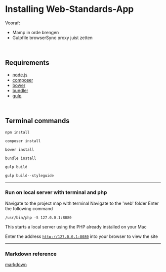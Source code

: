 Installing Web-Standards-App
===

Vooraf:
- Mamp in orde brengen
- Gulpfile browserSync proxy juist zetten
<br />

Requirements
---

* [node.js]
* [composer]
* [bower]
* [bundler]
* [gulp]
<br />

Terminal commands
---

    npm install

    composer install

    bower install

    bundle install

    gulp build

    gulp build--styleguide

---

### Run on local server with terminal and php
Navigate to the project map with terminal
Navigate to the 'web' folder
Enter the following command

    /usr/bin/php -S 127.0.0.1:8080

This starts a local server using the PHP already installed on your Mac

Enter the address <code>http://127.0.0.1:8080</code> into your browser to view the site

---

### Markdown reference
[markdown]
<br />



[node.js]: <http://nodejs.org>
[composer]: <https://getcomposer.org/>
[bower]: <http://bower.io/>
[bundler]: <http://bundler.io/>
[gulp]: <https://github.com/gulpjs/gulp/blob/master/docs/getting-started.md>
[markdown]: <http://daringfireball.net/projects/markdown/>